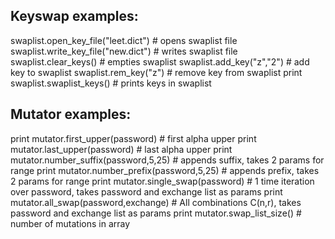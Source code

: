 Keyswap examples:
------------------
swaplist.open_key_file("leet.dict")         # opens swaplist file
swaplist.write_key_file("new.dict")         # writes swaplist file
swaplist.clear_keys()                       # empties swaplist
swaplist.add_key("z","2")                   # add key to swaplist
swaplist.rem_key("z")                       # remove key from swaplist
print swaplist.swaplist_keys()              # prints keys in swaplist

Mutator examples:
------------------
print mutator.first_upper(password)         # first alpha upper
print mutator.last_upper(password)          # last alpha upper
print mutator.number_suffix(password,5,25)  # appends suffix, takes 2 params for range
print mutator.number_prefix(password,5,25)  # appends prefix, takes 2 params for range
print mutator.single_swap(password)         # 1 time iteration over password, takes password and exchange list as params
print mutator.all_swap(password,exchange)   # All combinations C(n,r), takes password and exchange list as params
print mutator.swap_list_size()              # number of mutations in array
